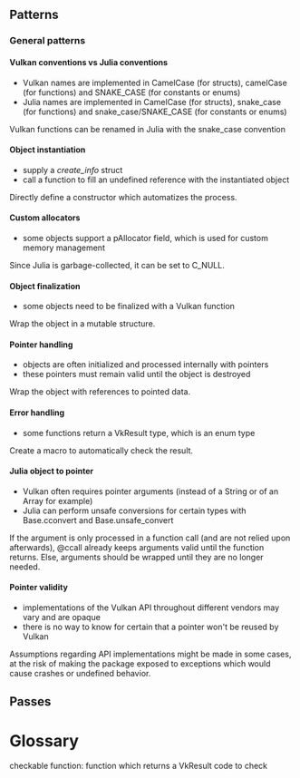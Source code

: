 ## Patterns

### General patterns

#### Vulkan conventions vs Julia conventions

- Vulkan names are implemented in CamelCase (for structs), camelCase (for functions) and SNAKE_CASE (for constants or enums)
- Julia names are implemented in CamelCase (for structs), snake_case (for functions) and snake_case/SNAKE_CASE (for constants or enums)

Vulkan functions can be renamed in Julia with the snake_case convention

#### Object instantiation

- supply a *create_info* struct
- call a function to fill an undefined reference with the instantiated object

Directly define a constructor which automatizes the process.

#### Custom allocators

- some objects support a pAllocator field, which is used for custom memory management

Since Julia is garbage-collected, it can be set to C_NULL.

#### Object finalization

- some objects need to be finalized with a Vulkan function

Wrap the object in a mutable structure.

#### Pointer handling

- objects are often initialized and processed internally with pointers
- these pointers must remain valid until the object is destroyed

Wrap the object with references to pointed data.

#### Error handling

- some functions return a VkResult type, which is an enum type

Create a macro to automatically check the result.

#### Julia object to pointer

- Vulkan often requires pointer arguments (instead of a String or of an Array for example)
- Julia can perform unsafe conversions for certain types with Base.cconvert and Base.unsafe_convert

If the argument is only processed in a function call (and are not relied upon afterwards), @ccall already keeps arguments valid until the function returns. Else, arguments should be wrapped until they are no longer needed.

#### Pointer validity

- implementations of the Vulkan API throughout different vendors may vary and are opaque
- there is no way to know for certain that a pointer won't be reused by Vulkan

Assumptions regarding API implementations might be made in some cases, at the risk of making the package exposed to exceptions which would cause crashes or undefined behavior.


## Passes

# Glossary

checkable function: function which returns a VkResult code to check